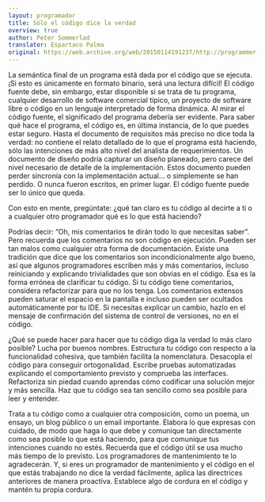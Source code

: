 ```yaml
---
layout: programador
title: Sólo el código dice la verdad
overview: true
author: Peter Sommerlad
translator: Espartaco Palma
original: https://web.archive.org/web/20150114191237/http://programmer.97things.oreilly.com/wiki/index.php/Only_the_Code_Tells_the_Truth
---
```


La semántica final de un programa está dada por el código que se
ejecuta. ¡Si esto es únicamente en formato binario, será una lectura
difícil! El código fuente debe, sin embargo, estar disponible si se
trata de tu programa, cualquier desarrollo de software comercial típico,
un proyecto de software libre o código en un lenguaje interpretado de
forma dinámica. Al mirar el código fuente, el significado del programa
debería ser evidente. Para saber qué hace el programa, el código es, en
última instancia, de lo que puedes estar seguro. Hasta el documento de
requisitos más preciso no dice toda la verdad: no contiene el relato
detallado de lo que el programa está haciendo, sólo las intenciones de
más alto nivel del analista de requerimientos. Un documento de diseño
podría capturar un diseño planeado, pero carece del nivel necesario de
detalle de la implementación. Estos documento pueden perder sincronía
con la implementación actual… o simplemente se han perdido. O nunca
fueron escritos, en primer lugar. El código fuente puede ser lo único
que queda.

Con esto en mente, pregúntate: ¿qué tan claro es tu código al decirte a
ti o a cualquier otro programador qué es lo que está haciendo?

Podrías decir: “Oh, mis comentarios te dirán todo lo que necesitas
saber”. Pero recuerda que los comentarios no son código en ejecución.
Pueden ser tan malos como cualquier otra forma de documentación. Existe
una tradición que dice que los comentarios son incondicionalmente algo
bueno, así que algunos programadores escriben más y más comentarios,
incluso reiniciando y explicando trivialidades que son obvias en el
código. Ésa es la forma errónea de clarificar tu código. Si tu código
tiene comentarios, considera refactorizar para que no los tenga. Los
comentarios extensos pueden saturar el espacio en la pantalla e incluso
pueden ser ocultados automáticamente por tu IDE. Si necesitas explicar
un cambio, hazlo en el mensaje de confirmación del sistema de control
de versiones, no en el código.

¿Qué se puede hacer para hacer que tu código diga la verdad lo más claro
posible? Lucha por buenos nombres. Estructura tu código con respecto a
la funcionalidad cohesiva, que también facilita la nomenclatura.
Desacopla el código para conseguir ortogonalidad. Escribe pruebas
automatizadas explicando el comportamiento previsto y comprueba las
interfaces. Refactoriza sin piedad cuando aprendas cómo codificar una
solución mejor y más sencilla. Haz que tu código sea tan sencillo como
sea posible para leer y entender.

Trata a tu código como a cualquier otra composición, como un poema, un
ensayo, un blog público o un email importante. Elabora lo que expresas
con cuidado, de modo que haga lo que debe y comunique tan directamente
como sea posible lo que está haciendo, para que comunique tus
intenciones cuando no estés. Recuerda que el código útil se usa mucho
más tiempo de lo previsto. Los programadores de mantenimiento te lo
agradecerán. Y, si eres un programador de mantenimiento y el código en
el que estás trabajando no dice la verdad fácilmente, aplica las
directrices anteriores de manera proactiva. Establece algo de cordura en
el código y mantén tu propia cordura.
